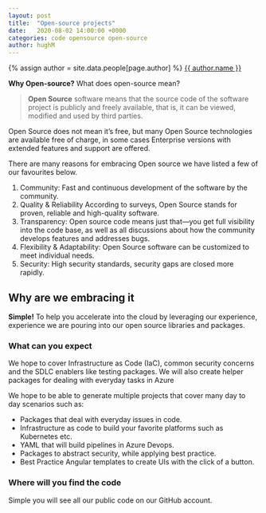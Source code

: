 ```yaml
---
layout: post
title:  "Open-source projects"
date:   2020-08-02 14:00:00 +0000
categories: code opensource open-source
author: hughM
---
```

{% assign author = site.data.people[page.author] %}
<a rel="author"
  href="https://github.com/{{ author.github }}"
  title="{{ author.name }}"><span class="fa fa-github">
    {{ author.name }}
    </span>
</a>

__Why Open-source?__ What does open-source mean?

> **Open Source** software means that the source code of the software project is publicly and freely available, that is, it can be viewed, modified and used by third parties.

Open Source does not mean it’s free, but many Open Source technologies are available free of charge, in some cases Enterprise versions with extended features and support are offered.

There are many reasons for embracing Open source we have listed a few of our favourites below.

1. Community: Fast and continuous development of the software by the community.
2. Quality & Reliability According to surveys, Open Source stands for proven, reliable and high-quality software.
3. Transparency: Open source code means just that—you get full visibility into the code base, as well as all discussions about how the community develops features and addresses bugs.
4. Flexibility & Adaptability: Open Source software can be customized to meet individual needs.
5. Security: High security standards, security gaps are closed more rapidly.

## Why are we embracing it

**Simple!** To help you accelerate into the cloud by leveraging our experience, experience we are pouring into our open source libraries and packages.

### What can you expect

We hope to cover Infrastructure as Code (IaC), common security concerns and the SDLC enablers like testing packages. We will also create helper packages for dealing with everyday tasks in Azure

We hope to be able to generate multiple projects that cover many day to day scenarios such as:

- Packages that deal with everyday issues in code.
- Infrastructure as code to build your favorite platforms such as Kubernetes etc.
- YAML that will build pipelines in Azure Devops.
- Packages to abstract security, while applying best practice.
- Best Practice Angular templates to create UIs with the click of a button.

### Where will you find the code

Simple you will see all our public code on our GitHub account. 